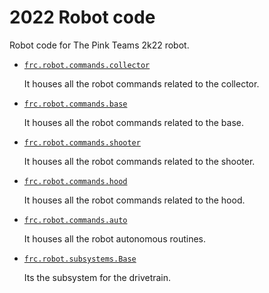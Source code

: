 # 2022 Robot code

Robot code for The Pink Teams 2k22 robot. 

- [`frc.robot.commands.collector`](src/main/java/frc/robot/commands/collector)

  It houses all the robot commands related to the collector.

- [`frc.robot.commands.base`](src/main/java/frc/robot/commands/base)

  It houses all the robot commands related to the base.

- [`frc.robot.commands.shooter`](src/main/java/frc/robot/commands/shooter)

  It houses all the robot commands related to the shooter.

- [`frc.robot.commands.hood`](src/main/java/frc/robot/commands/hood)

  It houses all the robot commands related to the hood.

- [`frc.robot.commands.auto`](src/main/java/frc/robot/commands/auto)

  It houses all the robot autonomous routines.

- [`frc.robot.subsystems.Base`](src/main/java/frc/robot/subsystems/Base.java)

  Its the subsystem for the drivetrain.
